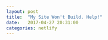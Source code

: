 ```yaml
---
layout: post
title:  "My Site Won't Build. Help!"
date:   2017-04-27 20:31:00
categories: netlify
---
```

